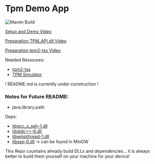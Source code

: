 # Tpm Demo App

![Maven Build](https://github.com/jgteam/tpmTokenDemo/actions/workflows/maven.yml/badge.svg)

[Setup and Demo Video](https://youtu.be/7O_CmKDt6ic)

[Preparation TPM_API.dll Video](https://youtu.be/gQwY6oNcEzE)

[Preparation tpm2-tss Video](https://youtu.be/hU681bsMSA0)

Needed Ressoures:
- [tpm2-tss](https://github.com/tpm2-software/tpm2-tss)
- [TPM Simulator](https://www.microsoft.com/en-us/download/details.aspx?id=52507)


! README.md is currently under construction !

### Notes for Future README:
- java.library.path 

Deps:
- [libgcc_s_seh-1.dll](library/libgcc_s_seh-1.dll)
- [libstdc++-6.dll](library/libstdc%2B%2B-6.dll)
- [libwinpthread-1.dll](library/libwinpthread-1.dll)
- [libssp-0.dll](library/libssp-0.dll)
-> can be found in MinGW

This Repo countains already build DLLs and dependencies... it is always better to build them yourself on your machine for your device!
